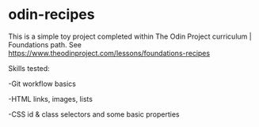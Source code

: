 # odin-recipes
This is a simple toy project completed within The Odin Project curriculum | Foundations path. See https://www.theodinproject.com/lessons/foundations-recipes 

Skills tested: 

  -Git workflow basics

  -HTML links, images, lists
  
  -CSS id & class selectors and some basic properties
